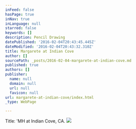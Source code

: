 ```yaml
---
inFeed: false
hasPage: true
inNav: true
inLanguage: null
starred: false
keywords: []
description: Pencil Drawing
datePublished: '2016-02-04T20:43:45.445Z'
dateModified: '2016-02-04T20:43:32.310Z'
title: Margarete at Indian Cove
author: []
sourcePath: _posts/2016-02-04-margarete-at-indian-cove.md
published: true
authors: []
publisher:
  name: null
  domain: null
  url: null
  favicon: null
url: margarete-at-indian-cove/index.html
_type: WebPage

---
```

Title:  'MH at Indian Cove, CA.
![](https://s3-us-west-2.amazonaws.com/the-grid-img/p/1246cb74398d32e8c3864b292b8aac8e9e727816.jpg)